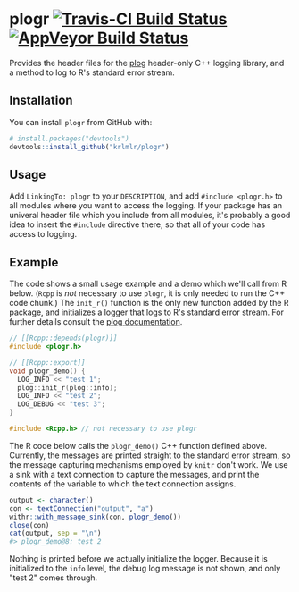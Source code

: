 
<!-- README.md is generated from README.Rmd. Please edit that file -->
plogr [![Travis-CI Build Status](https://travis-ci.org/krlmlr/plogr.svg?branch=master)](https://travis-ci.org/krlmlr/plogr) [![AppVeyor Build Status](https://ci.appveyor.com/api/projects/status/github/krlmlr/plogr?branch=master&svg=true)](https://ci.appveyor.com/project/krlmlr/plogr)
============================================================================================================================================================================================================================================================================================

Provides the header files for the [plog](https://github.com/SergiusTheBest/plog) header-only C++ logging library, and a method to log to R's standard error stream.

Installation
------------

You can install `plogr` from GitHub with:

``` r
# install.packages("devtools")
devtools::install_github("krlmlr/plogr")
```

Usage
-----

Add `LinkingTo: plogr` to your `DESCRIPTION`, and add `#include <plogr.h>` to all modules where you want to access the logging. If your package has an univeral header file which you include from all modules, it's probably a good idea to insert the `#include` directive there, so that all of your code has access to logging.

Example
-------

The code shows a small usage example and a demo which we'll call from R below. (`Rcpp` is *not* necessary to use `plogr`, it is only needed to run the C++ code chunk.) The `init_r()` function is the only new function added by the R package, and initializes a logger that logs to R's standard error stream. For further details consult the [plog documentation](https://github.com/SergiusTheBest/plog#readme).

``` cpp
// [[Rcpp::depends(plogr)]]
#include <plogr.h>

// [[Rcpp::export]]
void plogr_demo() {
  LOG_INFO << "test 1";
  plog::init_r(plog::info);
  LOG_INFO << "test 2";
  LOG_DEBUG << "test 3";
}

#include <Rcpp.h> // not necessary to use plogr
```

The R code below calls the `plogr_demo()` C++ function defined above. Currently, the messages are printed straight to the standard error stream, so the message capturing mechanisms employed by `knitr` don't work. We use a sink with a text connection to capture the messages, and print the contents of the variable to which the text connection assigns.

``` r
output <- character()
con <- textConnection("output", "a")
withr::with_message_sink(con, plogr_demo())
close(con)
cat(output, sep = "\n")
#> plogr_demo@8: test 2
```

Nothing is printed before we actually initialize the logger. Because it is initialized to the `info` level, the debug log message is not shown, and only "test 2" comes through.
